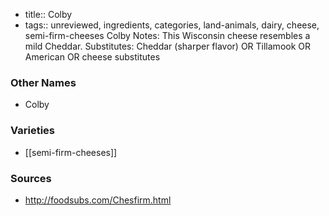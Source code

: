 - title:: Colby
- tags:: unreviewed, ingredients, categories, land-animals, dairy, cheese, semi-firm-cheeses
Colby Notes: This Wisconsin cheese resembles a mild Cheddar. Substitutes: Cheddar (sharper flavor) OR Tillamook OR American OR cheese substitutes

### Other Names

* Colby

### Varieties

* [[semi-firm-cheeses]]

### Sources
* http://foodsubs.com/Chesfirm.html
